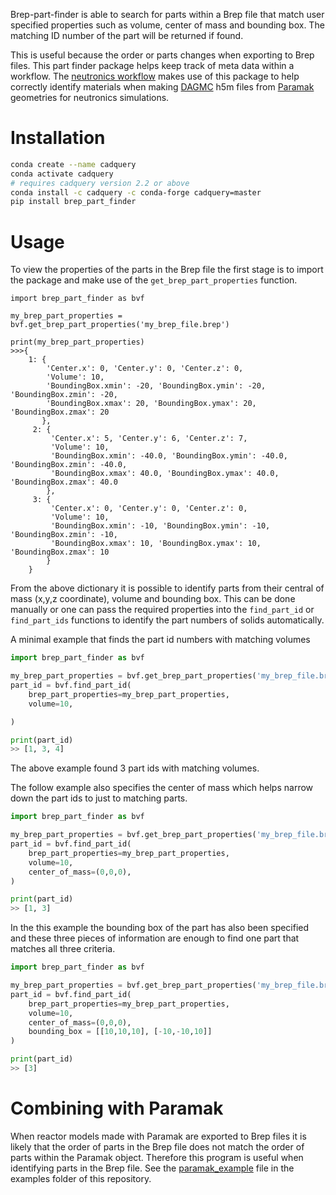 Brep-part-finder is able to search for parts within a Brep file that match user
specified properties such as volume, center of mass and bounding box. The
matching ID number of the part will be returned if found.

This is useful because the order or parts changes when exporting to Brep files.
This part finder package helps keep track of meta data within a workflow.
The [neutronics workflow](https://github.com/fusion-energy/neutronics-workshop)
makes use of this package to help correctly identify materials when making
[DAGMC](https://github.com/svalinn/DAGMC/) h5m files from 
[Paramak](https://github.com/fusion-energy/paramak) geometries for neutronics
simulations.

# Installation

```bash
conda create --name cadquery
conda activate cadquery
# requires cadquery version 2.2 or above
conda install -c cadquery -c conda-forge cadquery=master
pip install brep_part_finder
```

# Usage

To view the properties of the parts in the Brep file the first stage is to import the package and make use of the ```get_brep_part_properties``` function.

```
import brep_part_finder as bvf

my_brep_part_properties = bvf.get_brep_part_properties('my_brep_file.brep')

print(my_brep_part_properties)
>>>{
    1: {
        'Center.x': 0, 'Center.y': 0, 'Center.z': 0,
        'Volume': 10,
        'BoundingBox.xmin': -20, 'BoundingBox.ymin': -20, 'BoundingBox.zmin': -20,
        'BoundingBox.xmax': 20, 'BoundingBox.ymax': 20, 'BoundingBox.zmax': 20
       },
     2: {
         'Center.x': 5, 'Center.y': 6, 'Center.z': 7,
         'Volume': 10,
         'BoundingBox.xmin': -40.0, 'BoundingBox.ymin': -40.0, 'BoundingBox.zmin': -40.0,
         'BoundingBox.xmax': 40.0, 'BoundingBox.ymax': 40.0, 'BoundingBox.zmax': 40.0
        },
     3: {
         'Center.x': 0, 'Center.y': 0, 'Center.z': 0,
         'Volume': 10,
         'BoundingBox.xmin': -10, 'BoundingBox.ymin': -10, 'BoundingBox.zmin': -10,
         'BoundingBox.xmax': 10, 'BoundingBox.ymax': 10, 'BoundingBox.zmax': 10
        } 
    }
```

From the above dictionary it is possible to identify parts from their central of mass (x,y,z coordinate), volume and bounding box. This can be done manually or one can pass the required properties into the ```find_part_id``` or ```find_part_ids``` functions to identify the part numbers of solids automatically.

A minimal example that finds the part id numbers with matching volumes
```python
import brep_part_finder as bvf

my_brep_part_properties = bvf.get_brep_part_properties('my_brep_file.brep')
part_id = bvf.find_part_id(
    brep_part_properties=my_brep_part_properties,
    volume=10,

)

print(part_id)
>> [1, 3, 4]
```

The above example found 3 part ids with matching volumes.

The follow example also specifies the center of mass which helps narrow down the part ids to just to matching parts.
```python
import brep_part_finder as bvf

my_brep_part_properties = bvf.get_brep_part_properties('my_brep_file.brep')
part_id = bvf.find_part_id(
    brep_part_properties=my_brep_part_properties,
    volume=10,
    center_of_mass=(0,0,0),
)

print(part_id)
>> [1, 3]
```

In the this example the bounding box of the part has also been specified and these three pieces of information are enough to find one part that matches all three criteria.
```python
import brep_part_finder as bvf

my_brep_part_properties = bvf.get_brep_part_properties('my_brep_file.brep')
part_id = bvf.find_part_id(
    brep_part_properties=my_brep_part_properties,
    volume=10,
    center_of_mass=(0,0,0),
    bounding_box = [[10,10,10], [-10,-10,10]]
)

print(part_id)
>> [3]
```

# Combining with Paramak

When reactor models made with Paramak are exported to Brep files it is likely that the order of parts in the Brep file does not match the order of parts within the Paramak object. Therefore this program is useful when identifying parts in the Brep file. See the [paramak_example](https://github.com/fusion-energy/brep_part_finder/blob/main/examples/paramak_example.py) file in the examples folder of this repository.
